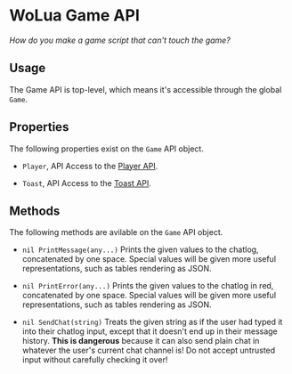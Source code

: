 # WoLua Game API
_How do you make a game script that can't touch the game?_

## Usage
The Game API is top-level, which means it's accessible through the global `Game`.

## Properties
The following properties exist on the `Game` API object.

- `Player`, API
  Access to the [Player API](player.md).

- `Toast`, API
  Access to the [Toast API](toast.md).

## Methods
The following methods are avilable on the `Game` API object.

- `nil PrintMessage(any...)`
  Prints the given values to the chatlog, concatenated by one space. Special values will be given more useful representations, such as tables rendering as JSON.

- `nil PrintError(any...)`
  Prints the given values to the chatlog in red, concatenated by one space. Special values will be given more useful representations, such as tables rendering as JSON.

- `nil SendChat(string)`
  Treats the given string as if the user had typed it into their chatlog input, except that it doesn't end up in their message history. **This is dangerous** because it can also send plain chat in whatever the user's current chat channel is! Do not accept untrusted input without carefully checking it over!
